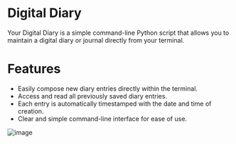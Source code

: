 # Digital Diary
Your Digital Diary is a simple command-line Python script that allows you to maintain a digital diary or journal directly from your terminal.

# Features
- Easily compose new diary entries directly within the terminal.
- Access and read all previously saved diary entries.
- Each entry is automatically timestamped with the date and time of creation.
- Clear and simple command-line interface for ease of use.

![image](https://github.com/Cr0mb/Digital-Diary/assets/137664526/1b7f1fe9-d351-4b0a-bf14-d86d1da6a929)
